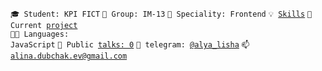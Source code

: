 <code>🎓 Student: KPI FICT</code>
<code>🎪 Group: IM-13</code>
<code>👷 Speciality: Frontend</code>
<code>💡 [Skills](SKILLS.md)</code>
<code>🧻 Current [project](PROJECT.md)</code><br>
<code>🧑‍💻 Languages: JavaScript</code>
<code>📢 Public [talks: 0](TALKS.md)</code>
<code>💬 telegram: [@alya_lisha](https://telegram.me/alya_lisha)</code>
<code>📫 [alina.dubchak.ev@gmail.com](mailto:alina.dubchak.ev@gmail.com)</code>
